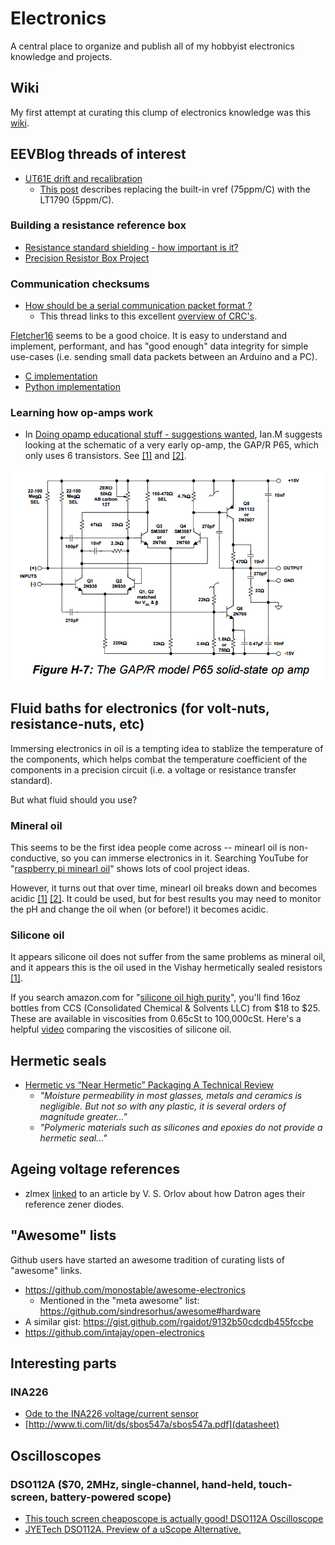# Electronics
A central place to organize and publish all of my hobbyist electronics knowledge and projects.

## Wiki

My first attempt at curating this clump of electronics knowledge was this [wiki](https://github.com/pepaslabs/Electronics/wiki).

## EEVBlog threads of interest

- [UT61E drift and recalibration](https://www.eevblog.com/forum/testgear/ut61e-drift-and-recalibration/)
  - [This post](https://www.eevblog.com/forum/testgear/ut61e-drift-and-recalibration/msg345532/#msg345532) describes replacing the built-in vref (75ppm/C) with the LT1790 (5ppm/C).

### Building a resistance reference box

- [Resistance standard shielding - how important is it?](http://www.eevblog.com/forum/metrology/resistance-standard-shielding-how-important-is-it/)
- [Precision Resistor Box Project](http://www.eevblog.com/forum/metrology/precision-resistor-box-project/)

### Communication checksums

- [How should be a serial communication packet format ?](http://www.eevblog.com/forum/microcontrollers/how-should-be-a-serial-communication-packet-format/msg1256957/#msg1256957)
  - This thread links to this excellent [overview of CRC's](https://users.ece.cmu.edu/~koopman/pubs/KoopmanCRCWebinar9May2012.pdf).

[Fletcher16](https://en.wikipedia.org/wiki/Fletcher%27s_checksum) seems to be a good choice.  It is easy to understand and implement, performant, and has "good enough" data integrity for simple use-cases (i.e. sending small data packets between an Arduino and a PC).

- [C implementation](https://en.wikipedia.org/wiki/Fletcher%27s_checksum#Implementation)
- [Python implementation](https://gist.github.com/globby/9337839)

### Learning how op-amps work

- In [Doing opamp educational stuff - suggestions wanted](http://www.eevblog.com/forum/projects/doing-opamp-educational-stuff-suggestions-wanted/msg1270993/#msg1270993), Ian.M suggests looking at the schematic of a very early op-amp, the GAP/R P65, which only uses 6 transistors.  See [[1]](http://www.analog.com/media/en/training-seminars/design-handbooks/Op-Amp-Applications/SectionH.pdf) and [[2]](http://www.philbrickarchive.org/pp65a.htm).

![GAP/R P65](.media/gapr-p65.png)

## Fluid baths for electronics (for volt-nuts, resistance-nuts, etc)

Immersing electronics in oil is a tempting idea to stablize the temperature of the components, which helps combat the temperature coefficient of the components in a precision circuit (i.e. a voltage or resistance transfer standard).

But what fluid should you use?

### Mineral oil

This seems to be the first idea people come across -- minearl oil is non-conductive, so you can immerse electronics in it.  Searching YouTube for "[raspberry pi minearl oil](https://www.youtube.com/results?search_query=raspberry+pi+minearl+oil)" shows lots of cool project ideas.

However, it turns out that over time, minearl oil breaks down and becomes acidic [[1]](http://www.eevblog.com/forum/metrology/ultra-precision-reference-ltz1000/msg410930/#msg410930) [[2]](https://www.eevblog.com/forum/projects/suggestions-for-a-temperature-sensor/msg75547/#msg75547).  It could be used, but for best results you may need to monitor the pH and change the oil when (or before!) it becomes acidic.

### Silicone oil

It appears silicone oil does not suffer from the same problems as mineral oil, and it appears this is the oil used in the Vishay hermetically sealed resistors [[1]](http://www.eevblog.com/forum/metrology/ultra-precision-reference-ltz1000/msg410930/#msg410930).

If you search amazon.com for "[silicone oil high purity](https://www.amazon.com/s/ref=nb_sb_noss?url=search-alias%3Daps&field-keywords=silicone+oil+high+purity&rh=i%3Aaps%2Ck%3Asilicone+oil+high+purity)", you'll find 16oz bottles from CCS (Consolidated Chemical & Solvents LLC) from $18 to $25.  These are available in viscosities from 0.65cSt to 100,000cSt.  Here's a helpful [video](https://www.youtube.com/watch?v=g1c4E1ze0Vo) comparing the viscosities of silicone oil.

## Hermetic seals

- [Hermetic vs “Near Hermetic” Packaging A Technical Review](https://www.tjgreenllc.com/2016/09/21/hermetic-vs-near-hermetic-packaging-a-technical-review/)
  - _"Moisture permeability in most glasses, metals and ceramics is negligible. But not so with any plastic, it is several orders of magnitude greater..."_
  - _"Polymeric materials such as silicones and epoxies do not provide a hermetic seal..."_

## Ageing voltage references

- zlmex [linked](http://www.eevblog.com/forum/metrology/t-c-hysteresis-measurements-on-brand-new-lt1027dcls8-5-voltage-reference/msg981794/#msg981794) to an article by V. S. Orlov about how Datron ages their reference zener diodes.


## "Awesome" lists

Github users have started an awesome tradition of curating lists of "awesome" links.

- https://github.com/monostable/awesome-electronics
  - Mentioned in the "meta awesome" list: https://github.com/sindresorhus/awesome#hardware
- A similar gist: https://gist.github.com/rgaidot/9132b50cdcdb455fccbe
- https://github.com/intajay/open-electronics

## Interesting parts 

### INA226
- [Ode to the INA226 voltage/current sensor](http://www.eevblog.com/forum/projects/ode-to-the-ina226-voltagecurrent-sensor/)
- [http://www.ti.com/lit/ds/sbos547a/sbos547a.pdf](datasheet)

## Oscilloscopes

### DSO112A ($70, 2MHz, single-channel, hand-held, touch-screen, battery-powered scope)
- [This touch screen cheaposcope is actually good! DSO112A Oscilloscope](https://www.youtube.com/watch?v=fGU9LoEpQFw)
- [JYETech DSO112A. Preview of a uScope Alternative.](https://www.youtube.com/watch?v=qU9Tm-GqMDI)
